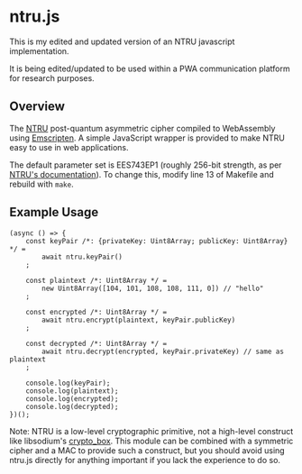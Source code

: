 # ntru.js

This is my edited and updated version of an NTRU javascript implementation.

It is being edited/updated to be used within a PWA communication platform for research purposes.

## Overview

The [NTRU](https://en.wikipedia.org/wiki/NTRUEncrypt) post-quantum asymmetric
cipher compiled to WebAssembly using [Emscripten](https://github.com/kripken/emscripten).
A simple JavaScript wrapper is provided to make NTRU easy to use in web applications.

The default parameter set is EES743EP1 (roughly 256-bit strength, as per
[NTRU's documentation](https://github.com/NTRUOpenSourceProject/NTRUEncrypt/blob/master/doc/UserNotes-NTRUEncrypt.pdf)).
To change this, modify line 13 of Makefile and rebuild with `make`.

## Example Usage

    (async () => {
    	const keyPair /*: {privateKey: Uint8Array; publicKey: Uint8Array} */ =
    		await ntru.keyPair()
    	;

    	const plaintext /*: Uint8Array */ =
    		new Uint8Array([104, 101, 108, 108, 111, 0]) // "hello"
    	;

    	const encrypted /*: Uint8Array */ =
    		await ntru.encrypt(plaintext, keyPair.publicKey)
    	;

    	const decrypted /*: Uint8Array */ =
    		await ntru.decrypt(encrypted, keyPair.privateKey) // same as plaintext
    	;

    	console.log(keyPair);
    	console.log(plaintext);
    	console.log(encrypted);
    	console.log(decrypted);
    })();

Note: NTRU is a low-level cryptographic primitive, not a high-level construct like libsodium's
[crypto_box](https://download.libsodium.org/doc/public-key_cryptography/authenticated_encryption.html).
This module can be combined with a symmetric cipher and a MAC to provide such a construct, but you
should avoid using ntru.js directly for anything important if you lack the experience to do so.
